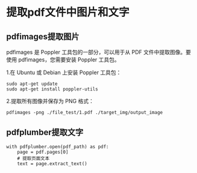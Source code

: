 # 提取pdf文件中图片和文字

## pdfimages提取图片

pdfimages 是 Poppler 工具包的一部分，可以用于从 PDF 文件中提取图像。要使用 pdfimages，您需要安装 Poppler 工具包。

1.在 Ubuntu 或 Debian 上安装 Poppler 工具包：
```shell
sudo apt-get update
sudo apt-get install poppler-utils
```

2.提取所有图像并保存为 PNG 格式：
```shell
pdfimages -png ./file_test/1.pdf ./target_img/output_image
```

## pdfplumber提取文字
```shell
with pdfplumber.open(pdf_path) as pdf:
    page = pdf.pages[0]
    # 提取页面文本
    text = page.extract_text()
```